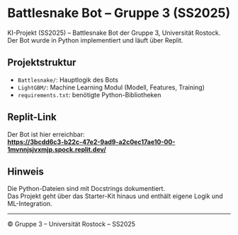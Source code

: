 # Battlesnake Bot – Gruppe 3 (SS2025)

KI-Projekt (SS2025) – Battlesnake Bot der Gruppe 3, Universität Rostock.  
Der Bot wurde in Python implementiert und läuft über Replit.

## Projektstruktur

- `Battlesnake/`: Hauptlogik des Bots
- `LightGBM/`: Machine Learning Modul (Modell, Features, Training)
- `requirements.txt`: benötigte Python-Bibliotheken

## Replit-Link

Der Bot ist hier erreichbar:  
**https://3bcdd6c3-b22c-47e2-9ad9-a2c0ec17ae10-00-1mvnnjsjvxmjp.spock.replit.dev/**

## Hinweis

Die Python-Dateien sind mit Docstrings dokumentiert.  
Das Projekt geht über das Starter-Kit hinaus und enthält eigene Logik und ML-Integration.

---

© Gruppe 3 – Universität Rostock – SS2025
